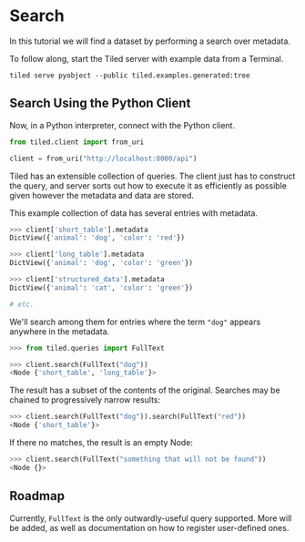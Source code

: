 # Search

In this tutorial we will find a dataset by performing a search over metadata.

To follow along, start the Tiled server with example data from a Terminal.

```
tiled serve pyobject --public tiled.examples.generated:tree
```

## Search Using the Python Client

Now, in a Python interpreter, connect with the Python client.

```python
from tiled.client import from_uri

client = from_uri("http://localhost:8000/api")
```

Tiled has an extensible collection of queries. The client just has to
construct the query, and server sorts out how to execute it as
efficiently as possible given however the metadata and data are stored.

This example collection of data has several entries with metadata.

```python
>>> client['short_table'].metadata
DictView({'animal': 'dog', 'color': 'red'})

>>> client['long_table'].metadata
DictView({'animal': 'dog', 'color': 'green'})

>>> client['structured_data'].metadata
DictView({'animal': 'cat', 'color': 'green'})

# etc.
```

We'll search among them for entries where the term ``"dog"`` appears
anywhere in the metadata.

```python
>>> from tiled.queries import FullText

>>> client.search(FullText("dog"))
<Node {'short_table', 'long_table'}>
```

The result has a subset of the contents of the original.
Searches may be chained to progressively narrow results:

```python
>>> client.search(FullText("dog")).search(FullText("red"))
<Node {'short_table'}>
```

If there no matches, the result is an empty Node:

```python
>>> client.search(FullText("something that will not be found"))
<Node {}>
```

## Roadmap

Currently, ``FullText`` is the only outwardly-useful query supported. More
will be added, as well as documentation on how to register user-defined ones.

